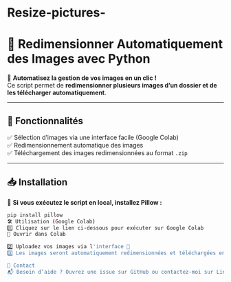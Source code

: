 # Resize-pictures-
# 📸 Redimensionner Automatiquement des Images avec Python 

🎯 **Automatisez la gestion de vos images en un clic !**  
Ce script permet de **redimensionner plusieurs images d’un dossier et de les télécharger automatiquement**.

---

## 🚀 Fonctionnalités  
✅ Sélection d’images via une interface facile (Google Colab)  
✅ Redimensionnement automatique des images  
✅ Téléchargement des images redimensionnées au format `.zip`  

---

## 📥 Installation  
📌 **Si vous exécutez le script en local, installez Pillow :**  
```bash
pip install pillow
🛠️ Utilisation (Google Colab)
1️⃣ Cliquez sur le lien ci-dessous pour exécuter sur Google Colab
🔗 Ouvrir dans Colab

2️⃣ Uploadez vos images via l'interface 📂
3️⃣ Les images seront automatiquement redimensionnées et téléchargées en .zip ✅

📩 Contact
📬 Besoin d’aide ? Ouvrez une issue sur GitHub ou contactez-moi sur LinkedIn !
